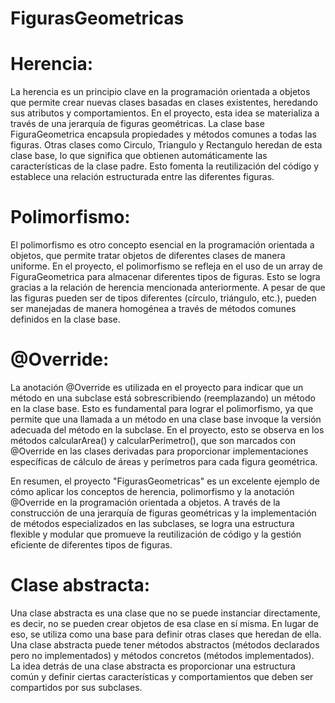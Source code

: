 # FigurasGeometricas

# Herencia:
La herencia es un principio clave en la programación orientada a objetos que permite crear nuevas clases basadas en clases existentes, heredando sus atributos y comportamientos. En el proyecto, esta idea se materializa a través de una jerarquía de figuras geométricas. La clase base FiguraGeometrica encapsula propiedades y métodos comunes a todas las figuras. Otras clases como Circulo, Triangulo y Rectangulo heredan de esta clase base, lo que significa que obtienen automáticamente las características de la clase padre. Esto fomenta la reutilización del código y establece una relación estructurada entre las diferentes figuras.

# Polimorfismo:
El polimorfismo es otro concepto esencial en la programación orientada a objetos, que permite tratar objetos de diferentes clases de manera uniforme. En el proyecto, el polimorfismo se refleja en el uso de un array de FiguraGeometrica para almacenar diferentes tipos de figuras. Esto se logra gracias a la relación de herencia mencionada anteriormente. A pesar de que las figuras pueden ser de tipos diferentes (círculo, triángulo, etc.), pueden ser manejadas de manera homogénea a través de métodos comunes definidos en la clase base.

# @Override:
La anotación @Override es utilizada en el proyecto para indicar que un método en una subclase está sobrescribiendo (reemplazando) un método en la clase base. Esto es fundamental para lograr el polimorfismo, ya que permite que una llamada a un método en una clase base invoque la versión adecuada del método en la subclase. En el proyecto, esto se observa en los métodos calcularArea() y calcularPerimetro(), que son marcados con @Override en las clases derivadas para proporcionar implementaciones específicas de cálculo de áreas y perímetros para cada figura geométrica.

En resumen, el proyecto "FigurasGeometricas" es un excelente ejemplo de cómo aplicar los conceptos de herencia, polimorfismo y la anotación @Override en la programación orientada a objetos. A través de la construcción de una jerarquía de figuras geométricas y la implementación de métodos especializados en las subclases, se logra una estructura flexible y modular que promueve la reutilización de código y la gestión eficiente de diferentes tipos de figuras.


# Clase abstracta:
Una clase abstracta es una clase que no se puede instanciar directamente, es decir, no se pueden crear objetos de esa clase en sí misma. En lugar de eso, se utiliza como una base para definir otras clases que heredan de ella. Una clase abstracta puede tener métodos abstractos (métodos declarados pero no implementados) y métodos concretos (métodos implementados). La idea detrás de una clase abstracta es proporcionar una estructura común y definir ciertas características y comportamientos que deben ser compartidos por sus subclases.


